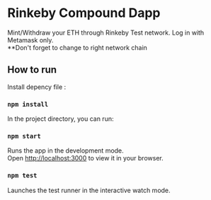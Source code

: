 # Rinkeby Compound Dapp

Mint/Withdraw your ETH through Rinkeby Test network. Log in with Metamask only.\
**Don't forget to change to right network chain


## How to run

Install depency file :
### `npm install`

In the project directory, you can run:

### `npm start`

Runs the app in the development mode.\
Open [http://localhost:3000](http://localhost:3000) to view it in your browser.

### `npm test`

Launches the test runner in the interactive watch mode.
